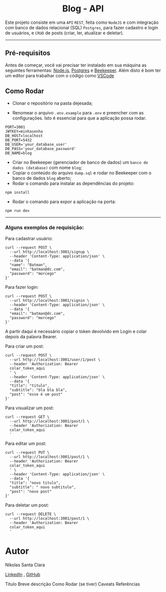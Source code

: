 <h1 align="center">Blog - API</h1>

Este projeto consiste em uma `API` `REST`, feita como `NodeJS` e com integração com banco de dados relacional (SQL)  `Postgres`, para fazer cadastro e login de usuários, e `CRUD` de posts (criar, ler, atualizar e deletar).

<hr/>

## Pré-requisitos

Antes de começar, você vai precisar ter instalado em sua máquina as seguintes ferramentas: [Node.js](https://nodejs.org/en/), [Postgres](https://www.postgresql.org/download/) e [Beekeeper](https://www.beekeeperstudio.io/get).
Além disto é bom ter um editor para trabalhar com o código como [VSCode](https://code.visualstudio.com/)


## Como Rodar

- Clonar o repositório na pasta dejesada;

- Renomear o arquivo `.env.example` para `.env` e preencher com as configurações. Isto é essencial para que a aplicação possa rodar.
```
PORT=3001
JWTKEY=minhasenha
DB_HOST=localhost
DB_PORT=5432
DB_USER='your_database_user'
DB_PASS='your_database_password'
DB_NAME=blog
```
- Criar no Beekeeper (gerenciador de banco de dados) um `banco de dados (database)` com nome `blog`;
- Copiar o conteúdo do arquivo `dump.sql` e rodar no Beekeeper com o banco de dados `blog` aberto;
- Rodar o comando para instalar as dependências do projeto:
```
npm install
```
- Rodar o comando para expor a aplicação na porta:
```
npm run dev
```

<hr/>

### Alguns exemplos de requisição:
Para cadastrar usuário:
```
curl --request POST \
  --url http://localhost:3001/signup \
  --header 'Content-Type: application/json' \
  --data '{
  "name": "Batman",
  "email": "batman@dc.com",
  "password": "morcego"
}'
```
Para fazer login:
```
curl --request POST \
  --url http://localhost:3001/signin \
  --header 'Content-Type: application/json' \
  --data '{
  "email": "batman@dc.com",
  "password": "morcego"
}'
```

A partir daqui é necessário copiar o token devolvido em Login e colar depois da palavra Bearer.

Para criar um post:
```
curl --request POST \
  --url http://localhost:3001/user/1/post \
  --header 'Authorization: Bearer
  colar_token_aqui
  ' \
  --header 'Content-Type: application/json' \
  --data '{
  "title": "titulo",
  "subtitle": "bla bla bla",
  "post": "esse é um post"
}'
```
Para visualizar um post:
```
curl --request GET \
  --url http://localhost:3001/post/1 \
  --header 'Authorization: Bearer
  colar_token_aqui
  '
```
Para editar um post:
```
curl --request PUT \
  --url http://localhost:3001/post/1 \
  --header 'Authorization: Bearer
  colar_token_aqui
  ' \
  --header 'Content-Type: application/json' \
  --data '{
  "title": "novo titulo",
  "subtitle": " novo subtitulo",
  "post": "novo post"
}'
```
Para deletar um post:
```
curl --request DELETE \
  --url http://localhost:3001/post/1 \
  --header 'Authorization: Bearer
  colar_token_aqui
  '
```


# Autor

Nikolas Santa Clara

[LinkedIn](https://www.linkedin.com/in/nikolas-desenvolvedor/) ,
[GitHub](https://github.com/nikolassco)

<!-- ## Utilize o projeto [Blog - FE](https://portfolionikolas.vercel.app) para ter toda a experiência. -->





Titulo
Breve descrição
Como Rodar
(se tiver)
Caveats
Referências
